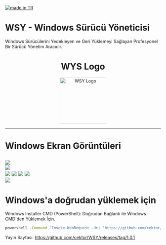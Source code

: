 <a href="#">
    <img src="https://raw.githubusercontent.com/pedromxavier/flag-badges/main/badges/TR.svg" alt="made in TR">
</a>

# WSY - Windows Sürücü Yöneticisi
Windows Sürücülerini Yedekleyen ve Geri Yüklemeyi Sağlayan Profesyonel Bir Sürücü Yönetim Aracıdır.

<h1 align="center">WYS Logo</h1>

<p align="center">
  <img src="wsy.png" alt="WSY Logo" width="150" height="150">
</p>

----------------------------------

# Windows Ekran Görüntüleri
![](screenshots/1.png)  
![](screenshots/2.png)  
![](screenshots/3.png)
![](screenshots/4.png)
![](screenshots/5.png) 
![](screenshots/6.png)  
![](screenshots/7.png)  
--------------------

# Windows'a doğrudan yüklemek için

Windows Installer CMD (PowerShell): Doğrudan Bağlantı ile Windows CMD'den Yüklemek İçin.
```bash
powershell -Command "Invoke-WebRequest -Uri 'https://github.com/cektor/WSY/releases/download/1.0.1/Setup_Win64.exe' -OutFile 'Setup_Win64.exe'" && start /wait Setup_Win64.exe
```



Yayın Sayfası: https://github.com/cektor/WSY/releases/tag/1.0.1
